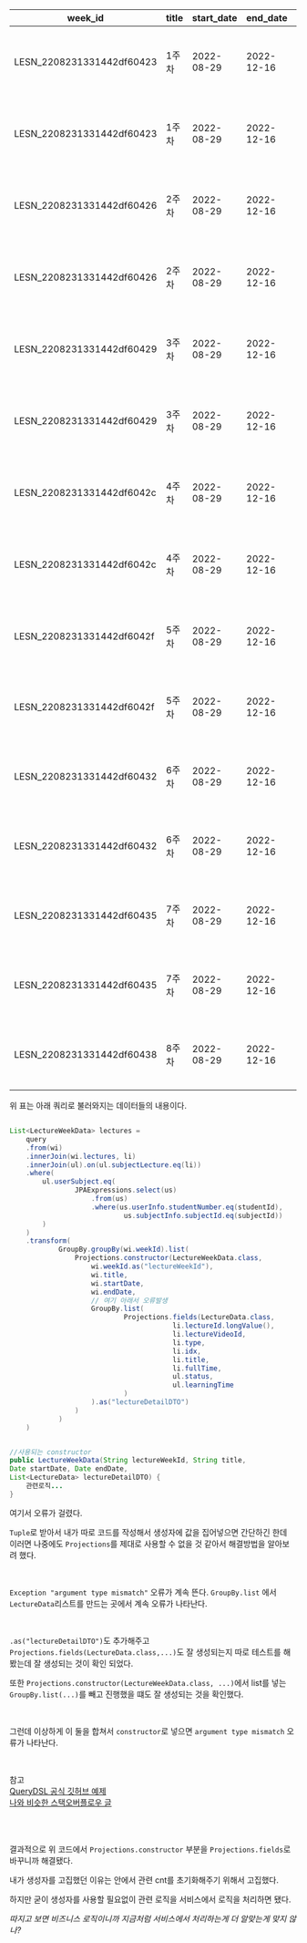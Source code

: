 |week_id                   |title |start_date |end_date   |lecture_id |lecture_video_id          |type |idx |title       |full_time |status |learning_time |
|--------------------------|------|-----------|-----------|-----------|--------------------------|-----|----|------------|----------|-------|--------------|
|LESN_2208231331442df60423 |1주차   |2022-08-29 |2022-12-16 |3          |LESN_2208231331442df60424 |온라인  |1   |의사소통능력 1차시  |37분       |0      |0 초           |
|LESN_2208231331442df60423 |1주차   |2022-08-29 |2022-12-16 |4          |LESN_2208231331442df60425 |온라인  |2   |의사소통능력 2차시  |33분       |0      |0 초           |
|LESN_2208231331442df60426 |2주차   |2022-08-29 |2022-12-16 |7          |LESN_2208231331442df60428 |온라인  |1   |의사소통능력 3차시  |36분       |0      |0 초           |
|LESN_2208231331442df60426 |2주차   |2022-08-29 |2022-12-16 |9          |LESN_2208231331442df60427 |온라인  |2   |의사소통능력 4차시  |27분       |0      |0 초           |
|LESN_2208231331442df60429 |3주차   |2022-08-29 |2022-12-16 |12         |LESN_2208231331442df6042a |온라인  |1   |의사소통능력 5차시  |32분       |0      |0 초           |
|LESN_2208231331442df60429 |3주차   |2022-08-29 |2022-12-16 |15         |LESN_2208231331442df6042b |온라인  |2   |의사소통능력 6차시  |30분       |0      |0 초           |
|LESN_2208231331442df6042c |4주차   |2022-08-29 |2022-12-16 |18         |LESN_2208231331442df6042e |온라인  |1   |의사소통능력 7차시  |31분       |0      |0 초           |
|LESN_2208231331442df6042c |4주차   |2022-08-29 |2022-12-16 |20         |LESN_2208231331442df6042d |온라인  |2   |의사소통능력 8차시  |33분       |0      |0 초           |
|LESN_2208231331442df6042f |5주차   |2022-08-29 |2022-12-16 |24         |LESN_2208231331442df60430 |온라인  |1   |의사소통능력 9차시  |36분       |0      |0 초           |
|LESN_2208231331442df6042f |5주차   |2022-08-29 |2022-12-16 |27         |LESN_2208231331442df60431 |온라인  |2   |의사소통능력 10차시 |35분       |0      |0 초           |
|LESN_2208231331442df60432 |6주차   |2022-08-29 |2022-12-16 |30         |LESN_2208231331442df60434 |온라인  |1   |의사소통능력 11차시 |35분       |0      |0 초           |
|LESN_2208231331442df60432 |6주차   |2022-08-29 |2022-12-16 |32         |LESN_2208231331442df60433 |온라인  |2   |의사소통능력 12차시 |36분       |0      |0 초           |
|LESN_2208231331442df60435 |7주차   |2022-08-29 |2022-12-16 |35         |LESN_2208231331442df60436 |온라인  |1   |의사소통능력 13차시 |39분       |0      |0 초           |
|LESN_2208231331442df60435 |7주차   |2022-08-29 |2022-12-16 |37         |LESN_2208231331442df60437 |온라인  |2   |의사소통능력 14차시 |35분       |0      |0 초           |
|LESN_2208231331442df60438 |8주차   |2022-08-29 |2022-12-16 |40         |LESN_2208231331442df6043a |온라인  |1   |의사소통능력 15차시 |28분       |0      |0 초           |


위 표는 아래 쿼리로 불러와지는 데이터들의 내용이다.

```java

List<LectureWeekData> lectures =
    query
    .from(wi)
    .innerJoin(wi.lectures, li)
    .innerJoin(ul).on(ul.subjectLecture.eq(li))
    .where(
    	ul.userSubject.eq(
    			JPAExpressions.select(us)
    				.from(us)
    				.where(us.userInfo.studentNumber.eq(studentId), 
    						us.subjectInfo.subjectId.eq(subjectId))
    	)
    )
    .transform(
    		GroupBy.groupBy(wi.weekId).list(
    			Projections.constructor(LectureWeekData.class, 
    				wi.weekId.as("lectureWeekId"),
    				wi.title,
    				wi.startDate,
    				wi.endDate,
    				// 여기 아래서 오류발생
    				GroupBy.list(
    						Projections.fields(LectureData.class,
    									li.lectureId.longValue(),
    									li.lectureVideoId,
    									li.type,
    									li.idx,
    									li.title,
    									li.fullTime,
    									ul.status,
    									ul.learningTime
    						)
    				).as("lectureDetailDTO")
    			)
    		)
    )


//사용되는 constructor
public LectureWeekData(String lectureWeekId, String title,  
Date startDate, Date endDate, 
List<LectureData> lectureDetailDTO) {
    관련로직...
}
```
여기서 오류가 걸렸다.

`Tuple`로 받아서 내가 따로 코드를 작성해서 생성자에 값을 집어넣으면 간단하긴 한데 이러면 나중에도 `Projections`를 제대로 사용할 수 없을 것 같아서 해결방법을 알아보려 했다.

<br>

`Exception "argument type mismatch"` 오류가 계속 뜬다. `GroupBy.list` 에서 `LectureData`리스트를 만드는 곳에서 계속 오류가 나타난다.

<br>

`.as("lectureDetailDTO")`도 추가해주고 `Projections.fields(LectureData.class,...)`도 잘 생성되는지 따로 테스트를 해봤는데 잘 생성되는 것이 확인 되었다.

또한 `Projections.constructor(LectureWeekData.class, ...)`에서 list를 넣는 `GroupBy.list(...)`를 빼고 진행했을 떄도 잘 생성되는 것을 확인했다.

<br>

그런데 이상하게 이 둘을 합쳐서 `constructor`로 넣으면 `argument type mismatch` 오류가 나타난다.

<br>

 참고<br>
[QueryDSL 공식 깃허브 예제](https://github.com/querydsl/querydsl/tree/master/querydsl-collections/src/test/java/com/querydsl/collections)<br>
[나와 비슷한 스택오버플로우 글](https://stackoverflow.com/questions/40256348/querydsl-exception-argument-type-mismatch-with-projection-bean-and-onetomany)

<br>
<br>

결과적으로 위 코드에서 `Projections.constructor` 부분을 `Projections.fields`로 바꾸니까 해결됐다.

내가 생성자를 고집했던 이유는 안에서 관련 cnt를 초기화해주기 위해서 고집했다.

하지만 굳이 생성자를 사용할 필요없이 관련 로직을 서비스에서 로직을 처리하면 됐다. 

*따지고 보면 비즈니스 로직이니까 지금처럼 서비스에서 처리하는게 더 알맞는게 맞지 않나?*

